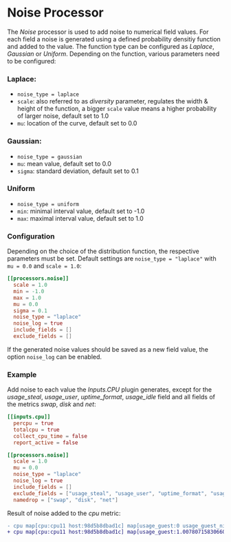 # Noise Processor

The *Noise* processor is used to add noise to numerical field values. For each field a noise is generated using a defined probability densitiy function and added to the value. The function type can be configured as _Laplace_, _Gaussian_ or _Uniform_.
Depending on the function, various parameters need to be configured:

### Laplace:
* `noise_type = laplace`
* `scale`: also referred to as _diversity_ parameter, regulates the width & height of the function, a bigger `scale` value means a higher probability of larger noise, default set to 1.0
* `mu`: location of the curve, default set to 0.0

### Gaussian:
* `noise_type = gaussian`
* `mu`: mean value, default set to 0.0
* `sigma`: standard deviation, default set to 0.1

### Uniform
* `noise_type = uniform`
* `min`: minimal interval value, default set to -1.0
* `max`: maximal interval value, default set to 1.0

### Configuration
Depending on the choice of the distribution function, the respective parameters must be set. Default settings are `noise_type = "laplace"` with `mu = 0.0` and `scale = 1.0`:

```toml
[[processors.noise]]
  scale = 1.0
  min = -1.0
  max = 1.0
  mu = 0.0
  sigma = 0.1
  noise_type = "laplace"
  noise_log = true
  include_fields = []
  exclude_fields = []
```

If the generated noise values should be saved as a new field value, the option `noise_log` can be enabled.

### Example
Add noise to each value the *Inputs.CPU*  plugin generates, except for the _usage\_steal_, _usage\_user_, _uptime\_format_, _usage\_idle_ field and all fields of the metrics _swap_, _disk_ and _net_:


```toml
[[inputs.cpu]]
  percpu = true
  totalcpu = true
  collect_cpu_time = false
  report_active = false

[[processors.noise]]
  scale = 1.0
  mu = 0.0
  noise_type = "laplace"
  noise_log = true
  include_fields = []
  exclude_fields = ["usage_steal", "usage_user", "uptime_format", "usage_idle" ]
  namedrop = ["swap", "disk", "net"]
```

Result of noise added to the _cpu_ metric:

```diff
- cpu map[cpu:cpu11 host:98d5b8dbad1c] map[usage_guest:0 usage_guest_nice:0 usage_idle:94.3999999994412 usage_iowait:0 usage_irq:0.1999999999998181 usage_nice:0 usage_softirq:0.20000000000209184 usage_steal:0 usage_system:1.2000000000080036 usage_user:4.000000000014552]
+ cpu map[cpu:cpu11 host:98d5b8dbad1c] map[usage_guest:1.0078071583066057 usage_guest_nice:0.523063861602435 usage_idle:95.53920223476884 usage_iowait:0.5162661526251292 usage_irq:0.7138529816101375 usage_nice:0.6119678488887954 usage_softirq:0.5573585443688622 usage_steal:0.2006120911289802 usage_system:1.2954475820198437 usage_user:6.885664792615023]
```
